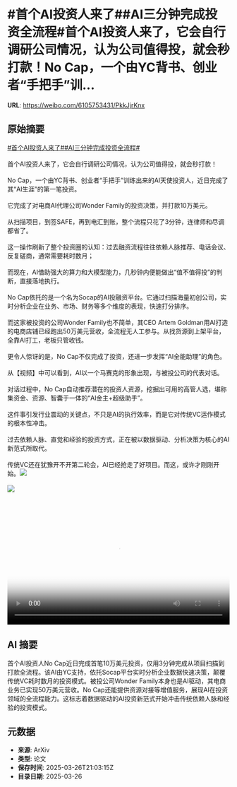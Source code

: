 # #首个AI投资人来了##AI三分钟完成投资全流程#首个AI投资人来了，它会自行调研公司情况，认为公司值得投，就会秒打款！No Cap，一个由YC背书、创业者“手把手”训...

**URL**: https://weibo.com/6105753431/PkkJjrKnx

## 原始摘要

<a href="https://m.weibo.cn/search?containerid=231522type%3D1%26t%3D10%26q%3D%23%E9%A6%96%E4%B8%AAAI%E6%8A%95%E8%B5%84%E4%BA%BA%E6%9D%A5%E4%BA%86%23&amp;extparam=%23%E9%A6%96%E4%B8%AAAI%E6%8A%95%E8%B5%84%E4%BA%BA%E6%9D%A5%E4%BA%86%23" data-hide=""><span class="surl-text">#首个AI投资人来了#</span></a><a href="https://m.weibo.cn/search?containerid=231522type%3D1%26t%3D10%26q%3D%23AI%E4%B8%89%E5%88%86%E9%92%9F%E5%AE%8C%E6%88%90%E6%8A%95%E8%B5%84%E5%85%A8%E6%B5%81%E7%A8%8B%23&amp;extparam=%23AI%E4%B8%89%E5%88%86%E9%92%9F%E5%AE%8C%E6%88%90%E6%8A%95%E8%B5%84%E5%85%A8%E6%B5%81%E7%A8%8B%23" data-hide=""><span class="surl-text">#AI三分钟完成投资全流程#</span></a><br><br>首个AI投资人来了，它会自行调研公司情况，认为公司值得投，就会秒打款！<br><br>No Cap，一个由YC背书、创业者“手把手”训练出来的AI天使投资人，近日完成了其“AI生涯”的第一笔投资。<br><br>它完成了对电商AI代理公司Wonder Family的投资决策，并打款10万美元。<br><br>从扫描项目，到签SAFE，再到电汇到账，整个流程只花了3分钟，连律师和尽调都省了。<br><br>这一操作刷新了整个投资圈的认知：过去融资流程往往依赖人脉推荐、电话会议、反复磋商，通常需要耗时数月；<br><br>而现在，AI借助强大的算力和大模型能力，几秒钟内便能做出“值不值得投”的判断，直接落地执行。<br><br>No Cap依托的是一个名为Socap的AI投融资平台。它通过扫描海量初创公司，实时分析企业在业务、市场、财务等多个维度的表现，快速打分排序。<br><br>而这家被投资的公司Wonder Family也不简单，其CEO Artem Goldman用AI打造的电商店铺已经跑出50万美元营收，全流程无人工参与。从找货源到上架平台，全靠AI打工，老板只管收钱。<br><br>更令人惊讶的是，No Cap不仅完成了投资，还进一步发挥“AI全能助理”的角色。<br><br>从【视频】中可以看到，AI以一个马赛克的形象出现，与被投公司的代表对话。<br><br>对话过程中，No Cap自动推荐潜在的投资人资源，挖掘出可用的高管人选，堪称集资金、资源、智囊于一体的“AI金主+超级助手”。<br><br>这件事引发行业震动的关键点，不只是AI的执行效率，而是它对传统VC运作模式的根本性冲击。<br><br>过去依赖人脉、直觉和经验的投资方式，正在被以数据驱动、分析决策为核心的AI新范式所取代。<br><br>传统VC还在犹豫开不开第二轮会，AI已经抢走了好项目。而这，或许才刚刚开始。<img style="" src="https://tvax4.sinaimg.cn/large/006Fd7o3ly1hzuduc6ixgj30w40k03ze.jpg" referrerpolicy="no-referrer"><br><br><img style="" src="https://tvax3.sinaimg.cn/large/006Fd7o3gy1hzudu1b3vkj30xc0ip76r.jpg" referrerpolicy="no-referrer"><br><br><br clear="both"><div style="clear: both"></div><video controls="controls" poster="https://tvax2.sinaimg.cn/orj480/006Fd7o3ly1hzudubs7roj30w40k03ze.jpg" style="width: 100%"><source src="https://f.video.weibocdn.com/o0/LuJGH27llx08mYC15QZ201041200wKar0E010.mp4?label=mp4_720p&amp;template=1156x720.25.0&amp;ori=0&amp;ps=1CwnkDw1GXwCQx&amp;Expires=1743026544&amp;ssig=bjNcBo%2FtIJ&amp;KID=unistore,video"><source src="https://f.video.weibocdn.com/o0/hHhUxx8qlx08mYC0vpcs01041200fy8S0E010.mp4?label=mp4_hd&amp;template=768x480.25.0&amp;ori=0&amp;ps=1CwnkDw1GXwCQx&amp;Expires=1743026544&amp;ssig=mZJAA8RsdX&amp;KID=unistore,video"><source src="https://f.video.weibocdn.com/o0/ItypdytVlx08mYC0m9xu010412009HwX0E010.mp4?label=mp4_ld&amp;template=576x360.25.0&amp;ori=0&amp;ps=1CwnkDw1GXwCQx&amp;Expires=1743026544&amp;ssig=h95Z11HUeu&amp;KID=unistore,video"><p>视频无法显示，请前往<a href="https://video.weibo.com/show?fid=1034%3A5148462228897865" target="_blank" rel="noopener noreferrer">微博视频</a>观看。</p></video>

## AI 摘要

首个AI投资人No Cap近日完成首笔10万美元投资，仅用3分钟完成从项目扫描到打款全流程。该AI由YC支持，依托Socap平台实时分析企业数据快速决策，颠覆传统VC耗时数月的投资模式。被投公司Wonder Family本身也是AI驱动，其电商业务已实现50万美元营收。No Cap还能提供资源对接等增值服务，展现AI在投资领域的全流程能力。这标志着数据驱动的AI投资新范式开始冲击传统依赖人脉和经验的投资模式。

## 元数据

- **来源**: ArXiv
- **类型**: 论文
- **保存时间**: 2025-03-26T21:03:15Z
- **目录日期**: 2025-03-26
